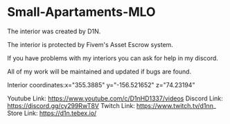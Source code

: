 # Small-Apartaments-MLO

The interior was created by D1N.

The interior is protected by Fivem's Asset Escrow system.

If you have problems with my interiors you can ask for help in my discord.

All of my work will be maintained and updated if bugs are found.

Interior coordinates:x="355.3885" y="-156.521652" z="74.23194"

Youtube Link: https://www.youtube.com/c/D1nHD1337/videos
Discord Link: https://discord.gg/cy299RwT8V
Twitch  Link: https://www.twitch.tv/d1nn_
Store Link: https://d1n.tebex.io/
